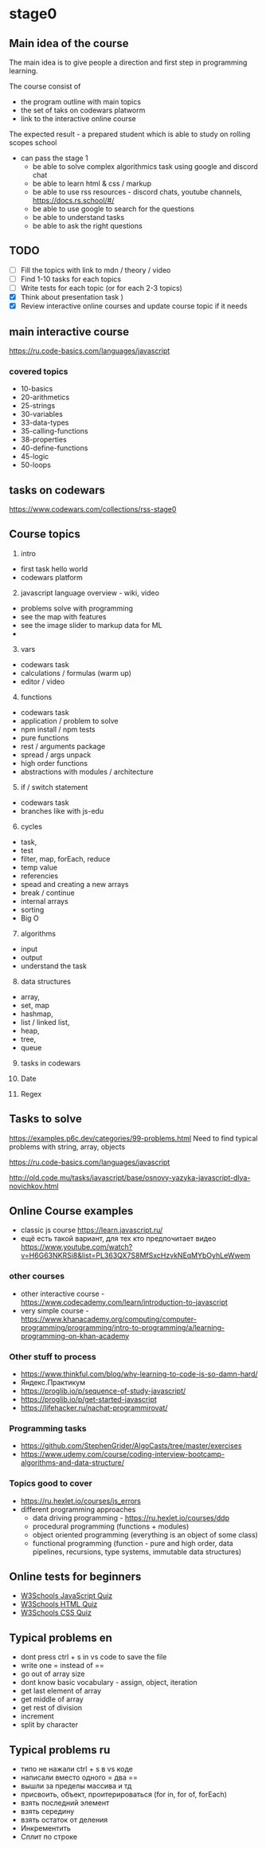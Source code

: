 # stage0

## Main idea of the course
The main idea is to give people a direction and first step in programming learning.

The course consist of 
- the program outline with main topics
- the set of taks on codewars platworm
- link to the interactive online course 

The expected result - a prepared student which is able to study on rolling scopes school
- can pass the stage 1
  - be able to solve complex algorithmics task using google and discord chat
  - be able to learn html & css / markup
  - be able to use rss resources - discord chats, youtube channels, https://docs.rs.school/#/
  - be able to use google to search for the questions
  - be able to understand tasks
  - be able to ask the right questions
  

## TODO
* [ ] Fill the topics with link to mdn / theory / video 
* [ ] Find 1-10 tasks for each topics
* [ ] Write tests for each topic (or for each 2-3 topics)
* [x] Think about presentation task )
* [x] Review interactive online courses and update course topic if it needs

## main interactive course
https://ru.code-basics.com/languages/javascript

### covered topics 
* 10-basics
* 20-arithmetics
* 25-strings
* 30-variables
* 33-data-types
* 35-calling-functions	
* 38-properties
* 40-define-functions
* 45-logic
* 50-loops

## tasks on codewars
https://www.codewars.com/collections/rss-stage0

## Course topics
1. intro
  - first task hello world
  - codewars platform
2. javascript language overview - wiki, video
  - problems solve with programming
  - see the map with features
  - see the image slider to markup data for ML
  - 
3. vars
  - codewars task
  - calculations / formulas (warm up)
  - editor / video
  
4. functions
  - codewars task
  - application / problem to solve
  - npm install / npm tests
  - pure functions
  - rest / arguments package
  - spread / args unpack
  - high order functions
  - abstractions with modules / architecture

5. if / switch statement
  - codewars task
  - branches like with js-edu
    
6. cycles 
  - task, 
  - test
  - filter, map, forEach, reduce
  - temp value
  - referencies
  - spead and creating a new arrays
  - break / continue
  - internal arrays
  - sorting
  - Big O
  
7. algorithms 
  - input
  - output
  - understand the task

8. data structures 
  - array, 
  - set, map
  - hashmap, 
  - list / linked list, 
  - heap, 
  - tree,
  - queue
  

9. tasks in codewars

10. Date

11. Regex

## Tasks to solve
https://examples.p6c.dev/categories/99-problems.html
Need to find typical problems with string, array, objects

https://ru.code-basics.com/languages/javascript

http://old.code.mu/tasks/javascript/base/osnovy-yazyka-javascript-dlya-novichkov.html



## Online Course examples
* classic js course https://learn.javascript.ru/
* ещё есть такой вариант, для тех кто предпочитает видео
https://www.youtube.com/watch?v=H6G63NKRSi8&list=PL363QX7S8MfSxcHzvkNEqMYbOyhLeWwem

### other courses
* other interactive course - https://www.codecademy.com/learn/introduction-to-javascript
* very simple course - https://www.khanacademy.org/computing/computer-programming/programming/intro-to-programming/a/learning-programming-on-khan-academy


### Other stuff to process
* https://www.thinkful.com/blog/why-learning-to-code-is-so-damn-hard/
* Яндекс.Практикум
* https://proglib.io/p/sequence-of-study-javascript/
* https://proglib.io/p/get-started-javascript
* https://lifehacker.ru/nachat-programmirovat/

### Programming tasks
* https://github.com/StephenGrider/AlgoCasts/tree/master/exercises
* https://www.udemy.com/course/coding-interview-bootcamp-algorithms-and-data-structure/

### Topics good to cover
* https://ru.hexlet.io/courses/js_errors
* different programming approaches
  * data driving programming - https://ru.hexlet.io/courses/ddp
  * procedural programming (functions + modules)
  * object oriented programming (everything is an object of some class)
  * functional programming (function - pure and high order, data pipelines, recursions, type systems, immutable data structures)
  
## Online tests for beginners
  * [W3Schools JavaScript Quiz](https://www.w3schools.com/quiztest/quiztest.asp?qtest=JavaScript)
  * [W3Schools HTML Quiz](https://www.w3schools.com/quiztest/quiztest.asp?qtest=HTML)
  * [W3Schools CSS Quiz](https://www.w3schools.com/quiztest/quiztest.asp?qtest=CSS)
  
## Typical problems en
* dont press ctrl + s  in vs code to save the file
* write one = instead of ==
* go out of array size
* dont know basic vocabulary - assign, object, iteration
* get last element of array
* get middle of array
* get rest of division
* increment
* split by character 


## Typical problems ru
* типо не нажали ctrl + s  в vs  коде
* написали вместо одного = два ==
* вышли за пределы массива и тд
* присвоить, объект, проитерироваться (for in, for of, forEach)
* взять последний элемент
* взять середину
* взять остаток от деления
* Инкрементить
* Сплит по строке
